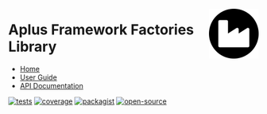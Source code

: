 <a href="https://github.com/aplus-framework/factories"><img src="https://raw.githubusercontent.com/aplus-framework/factories/master/guide/image.png" alt="Aplus Framework Factories Library" align="right" width="100"></a>

# Aplus Framework Factories Library

- [Home](https://aplus-framework.com/packages/factories)
- [User Guide](https://docs.aplus-framework.com/guides/libraries/factories/index.html)
- [API Documentation](https://docs.aplus-framework.com/packages/factories.html)

[![tests](https://github.com/aplus-framework/factories/actions/workflows/tests.yml/badge.svg)](https://github.com/aplus-framework/factories/actions/workflows/tests.yml)
[![coverage](https://coveralls.io/repos/github/aplus-framework/factories/badge.svg?branch=master)](https://coveralls.io/github/aplus-framework/factories?branch=master)
[![packagist](https://img.shields.io/packagist/v/aplus/factories)](https://packagist.org/packages/aplus/factories)
[![open-source](https://img.shields.io/badge/open--source-sponsor-magenta)](https://aplus-framework.com/sponsor)
